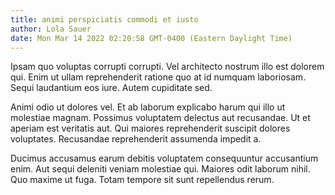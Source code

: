 ```yaml
---
title: animi perspiciatis commodi et iusto
author: Lola Sauer
date: Mon Mar 14 2022 02:20:58 GMT-0400 (Eastern Daylight Time)
---
```

Ipsam quo voluptas corrupti corrupti. Vel architecto nostrum illo est dolorem qui. Enim ut ullam reprehenderit ratione quo at id numquam laboriosam. Sequi laudantium eos iure. Autem cupiditate sed.

 Animi odio ut dolores vel. Et ab laborum explicabo harum qui illo ut molestiae magnam. Possimus voluptatem delectus aut recusandae. Ut et aperiam est veritatis aut. Qui maiores reprehenderit suscipit dolores voluptates. Recusandae reprehenderit assumenda impedit a.

 Ducimus accusamus earum debitis voluptatem consequuntur accusantium enim. Aut sequi deleniti veniam molestiae qui. Maiores odit laborum nihil. Quo maxime ut fuga. Totam tempore sit sunt repellendus rerum.